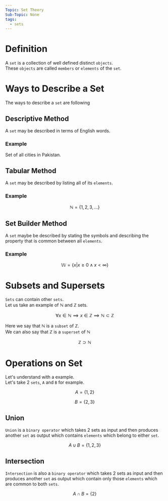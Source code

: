 ```yaml
---
Topic: Set Theory
Sub-Topic: None
tags:
  - sets
---
```


# Definition
A `set` is a collection of well defined distinct `objects`.  
These `objects` are called `members` or `elements` of the `set`.

# Ways to Describe a Set
The ways to describe a `set` are following

## Descriptive Method
A `set` may be described in terms of English words.

### Example
Set of all cities in Pakistan.

## Tabular Method
A `set` may be described by listing all of its `elements`.

### Example

$$\mathbb{N} = \{1, 2, 3, \ldots \}$$

## Set Builder Method
A `set` maybe be described by stating the symbols and describing the property that is common between all `elements`.

### Example

$$\mathbb{W} = \{x | x \ge 0 \land x < \infty\}$$

# Subsets and Supersets
`Sets` can contain other `sets`.  
Let us take an example of $\mathbb{N}$ and $\mathbb{Z}$ sets.  

$$\forall x \in \mathbb{N} \implies x \in \mathbb{Z} \implies \mathbb{N} \subset \mathbb{Z}$$

Here we say that $\mathbb{N}$ is a `subset` of $\mathbb{Z}$.  
We can also say that $\mathbb{Z}$ is a `superset` of $\mathbb{N}$  

$$\mathbb{Z} \supset \mathbb{N}$$

# Operations on Set
Let's understand with a example.  
Let's take 2 `sets`, `A` and `B` for example.

$$A = \{1, 2\}$$

$$B = \{2, 3\}$$

## Union
`Union` is a `binary operator` which takes 2 sets as input and then produces another `set` as output which contains `elements` which belong to either `set`.  

$$A \cup B = \{1, 2, 3\}$$

## Intersection
`Intersection` is also a `binary operator` which takes 2 sets as input and then produces another `set` as output which contain only those `elements` which are common to both `sets`.  

$$A \cap B = \{2\}$$
